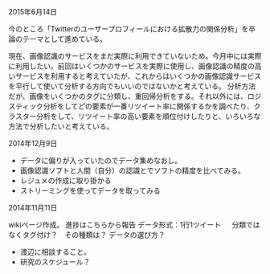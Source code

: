 

2015年6月14日


今のところ「Twitterのユーザープロフィールにおける拡散力の関係分析」を卒論のテーマとして進めている。

現在、画像認識のサービスをまだ実際に利用できていないため。今月中には実際に利用したい。前回はいくつかのサービスを実際に使用し、画像認識の精度の高いサービスを利用すると考えていたが、これからはいくつかの画像認識サービスを平行して使いて分析する方向でもいいのではないかと考えている。
分析方法だが、画像をいくつかのタグに分類し、重回帰分析をする。それ以外には、ロジスティック分析をしてどの要素が一番リツイート率に関係するかを調べたり、クラスター分析をして、リツイート率の高い要素を順位付けしたりと、いろいろな方法で分析したいと考えている。






2014年12月9日

* データに偏りが入っていたのでデータ集めなおし。
* 画像認識ソフトと人間（自分）の認識とでソフトの精度を比べてみる。
* レジュメの作成に取り掛かる
* ストリーミングを使ってデータを取ってみる




2014年11月11日

wikiページ作成。
進捗はこちらから報告
データ形式：1行1ツイート
　
分類ではなくタグ付け？　その種類は？
データの選び方？

* 渡辺に相談すること。
* 研究のスケジュール？
